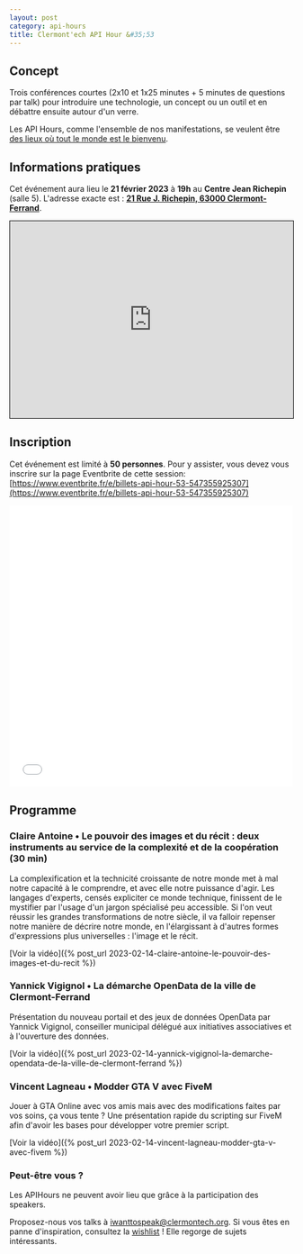 ```yaml
---
layout: post
category: api-hours
title: Clermont'ech API Hour &#35;53
---
```


## Concept

Trois conférences courtes (2x10 et 1x25 minutes + 5 minutes de questions par talk)
pour introduire une technologie, un concept ou un outil et en débattre ensuite
autour d'un verre.

Les API Hours, comme l'ensemble de nos manifestations, se veulent être [des
lieux où tout le monde est le bienvenu](/code-of-conduct.html).


## Informations pratiques

Cet événement aura lieu le **21 février 2023** à **19h** au **Centre Jean Richepin** (salle 5). L'adresse
exacte est : [**21 Rue J. Richepin, 63000 Clermont-Ferrand**](https://www.openstreetmap.org/#map=19/45.78186/3.08506).
<iframe width="100%" height="350" frameborder="0" scrolling="no" marginheight="0" marginwidth="0" src="https://www.openstreetmap.org/export/embed.html?bbox=3.0836096405982976%2C45.780990896595334%2C3.0871394276618958%2C45.78265381775845&amp;layer=mapnik&amp;marker=45.78182142810052%2C3.0853745341300964" style="border: 1px solid black"></iframe>
<br/>

## Inscription

Cet événement est limité à **50 personnes**.  Pour y assister, vous devez vous
inscrire sur la page Eventbrite de cette session: [https://www.eventbrite.fr/e/billets-api-hour-53-547355925307](https://www.eventbrite.fr/e/billets-api-hour-53-547355925307)

<iframe src="//eventbrite.fr/tickets-external?eid=547355925307&ref=etckt" frameborder="0" height="500" width="100%" vspace="0" hspace="0" marginheight="5" marginwidth="5" scrolling="auto" allowtransparency="true"></iframe>

<br/>

## Programme

### Claire Antoine • Le pouvoir des images et du récit : deux instruments au service de la complexité et de la coopération (30 min)

La complexification et la technicité croissante de notre monde met à mal notre
capacité à le comprendre, et avec elle notre puissance d'agir. Les langages
d'experts, censés expliciter ce monde technique, finissent de le mystifier par
l'usage d'un jargon spécialisé peu accessible. Si l'on veut réussir les grandes
transformations de notre siècle, il va falloir repenser notre manière de
décrire notre monde, en l'élargissant à d'autres formes d'expressions plus
universelles : l'image et le récit.

[Voir la vidéo]({% post_url 2023-02-14-claire-antoine-le-pouvoir-des-images-et-du-recit %})

### Yannick Vigignol • La démarche OpenData de la ville de Clermont-Ferrand

Présentation du nouveau portail et des jeux de données OpenData par Yannick
Vigignol, conseiller municipal délégué aux initiatives associatives et à
l'ouverture des données.

[Voir la vidéo]({% post_url 2023-02-14-yannick-vigignol-la-demarche-opendata-de-la-ville-de-clermont-ferrand %})

### Vincent Lagneau • Modder GTA V avec FiveM

Jouer à GTA Online avec vos amis mais avec des modifications faites par vos
soins, ça vous tente ? Une présentation rapide du scripting sur FiveM afin
d'avoir les bases pour développer votre premier script.

[Voir la vidéo]({% post_url 2023-02-14-vincent-lagneau-modder-gta-v-avec-fivem %})


### Peut-être vous ?

Les APIHours ne peuvent avoir lieu que grâce à la participation des speakers.

Proposez-nous vos talks à [iwanttospeak@clermontech.org](mailto:iwanttospeak@clermontech.org). Si vous êtes en panne d'inspiration, consultez la [wishlist](/api-hours/wishlist.html) ! Elle regorge de sujets intéressants.

